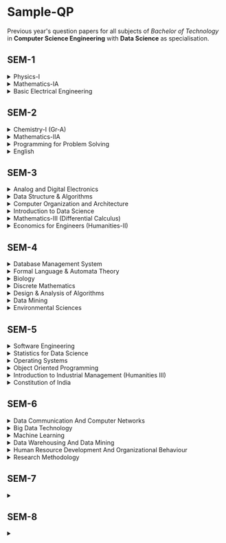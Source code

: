 # Sample-QP
Previous year's question papers for all subjects of *Bachelor of Technology* in **Computer Science Engineering** with **Data Science** as specialisation.

## SEM-1
<details>
  <summary>Physics-I</summary>

  - [2025](https://www.makaut.com/papers/btech-1-sem-physics-1-bs-ph101-2025.pdf)
</details>

<details>
  <summary>Mathematics-IA</summary>

  - []()
</details>

<details>
  <summary>Basic Electrical Engineering</summary>

  - []()
</details>


## SEM-2
<details>
  <summary>Chemistry-I (Gr-A)</summary></summary>

  - [2024](https://www.makaut.com/papers/btech-2-sem-chemistry-1-bsch201-2024.pdf)
</details>

<details>
  <summary>Mathematics-IIA</summary>

  - [2024](https://www.makaut.com/papers/btech-2-sem-mathematics-2a-bsm201-2024.pdf)
</details>

<details>
  <summary>Programming for Problem Solving</summary>

  - []()
</details>

<details>
  <summary>English</summary>

  - []()
</details>

## SEM-3
<details>
  <summary>Analog and Digital Electronics</summary>

  - []()
</details>

<details>
  <summary>Data Structure & Algorithms</summary>

  - []()
</details>

<details>
  <summary>Computer Organization and Architecture</summary>

  - []()
</details>

<details>
  <summary>Introduction to Data Science</summary>

  - []()
</details>

<details>
  <summary>Mathematics-III (Differential Calculus)</summary>

  - []()

  - [2025]()
</details>

<details>
  <summary>Economics for Engineers (Humanities-II)</summary>

  - []()
</details>


## SEM-4
<details>
  <summary>Database Management System</summary>

  - [2014](https://www.makaut.com/papers/btech-cse-5-sem-database-management-system-2014.pdf)
</details>

<details>
  <summary>Formal Language & Automata Theory</summary>

  - [2024](https://www.makaut.com/papers/btech-pcc-cs-4-sem-formal-language-and-automata-theory-pcc-cs-403-2024.pdf)
</details>

<details>
  <summary>Biology</summary>

  - [2024](https://www.makaut.com/papers/btech-4-sem-biology-bs-b401-2024.pdf)
  - [2023](https://www.makaut.com/papers/btech-bsb-4-sem-biology-bs-b401-2023.pdf)
</details>

<details>
  <summary>Discrete Mathematics</summary>

  - []()
</details>

<details>
  <summary>Design & Analysis of Algorithms</summary>

  - []()
</details>

<details>
  <summary>Data Mining</summary>

  - []()
</details>

<details>
  <summary>Environmental Sciences</summary>

  - []()
</details>


## SEM-5
<details>
  <summary>Software Engineering</summary>

  - []()
</details>

<details>
  <summary>Statistics for Data Science</summary>

  - []()
</details>

<details>
  <summary>Operating Systems</summary>

  - []()
</details>

<details>
  <summary>Object Oriented Programming</summary>

  - []()
</details>

<details>
  <summary>Introduction to Industrial Management (Humanities III)</summary>

  - []()
</details>

<details>
  <summary>Constitution of India</summary>

  - []()
</details>


## SEM-6
<details>
  <summary>Data Communication And Computer Networks</summary>

  - [2024](https://www.makaut.com/papers/btech-ec-cse-6-sem-computer-networks-ec602-2024.pdf)
</details>

<details>
  <summary>Big Data Technology</summary>

  - [2024]()
</details>

<details>
  <summary>Machine Learning</summary>

  - [2024](https://www.makaut.com/papers/btech-pec-7-sem-machine-learning-pec-cs-701e-2024.pdf)
</details>

<details>
  <summary>Data Warehousing And Data Mining</summary>

  - [2024]()
</details>

<details>
  <summary>Human Resource Development And Organizational Behaviour</summary>

  - [2024]()
</details>

<details>
  <summary>Research Methodology</summary>

  - [2024]()
</details>


## SEM-7
<details>
  <summary></summary>

  - []()
</details>


## SEM-8
<details>
  <summary></summary>

  - []()
</details>
